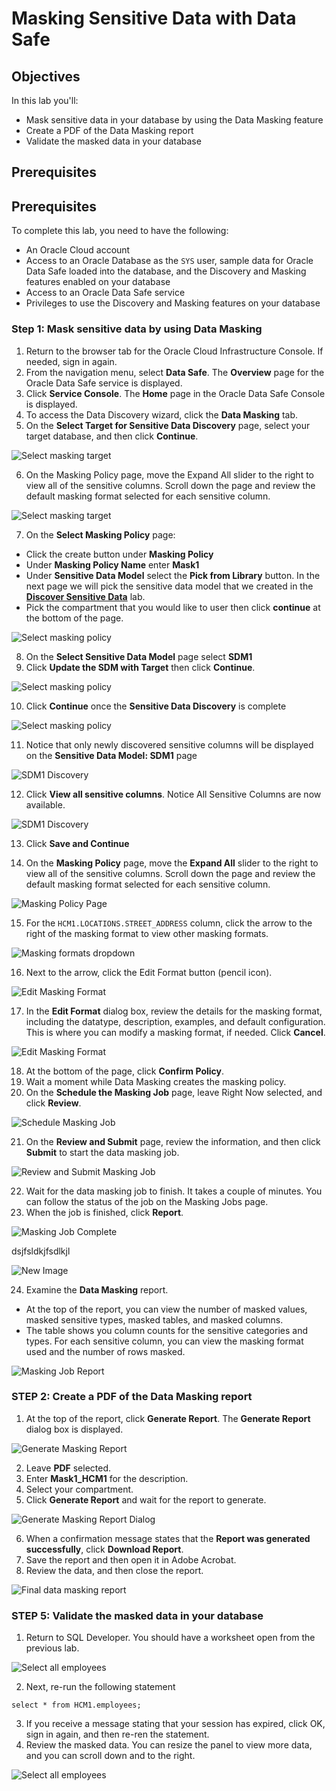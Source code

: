 # Masking Sensitive Data with Data Safe

## Objectives

In this lab you'll:

- Mask sensitive data in your database by using the Data Masking feature
- Create a PDF of the Data Masking report
- Validate the masked data in your database

## Prerequisites

## Prerequisites

To complete this lab, you need to have the following:

- An Oracle Cloud account
- Access to an Oracle Database as the `SYS` user, sample data for Oracle Data Safe loaded into the database, and the Discovery and Masking features enabled on your database
- Access to an Oracle Data Safe service
- Privileges to use the Discovery and Masking features on your database

### **Step 1:** Mask sensitive data by using Data Masking

1. Return to the browser tab for the Oracle Cloud Infrastructure Console. If needed, sign in again.
2. From the navigation menu, select **Data Safe**. The **Overview** page for the Oracle Data Safe service is displayed.
3. Click **Service Console**. The **Home** page in the Oracle Data Safe Console is displayed.
4. To access the Data Discovery wizard, click the **Data Masking** tab.
5. On the **Select Target for Sensitive Data Discovery** page, select your target database, and then click **Continue**.

![Select masking target](images/select-masking-target.png)

6. On the Masking Policy page, move the Expand All slider to the right to view all of the sensitive columns. Scroll down the page and review the default masking format selected for each sensitive column.

![Select masking target](images/select-masking-target.png)

7. On the **Select Masking Policy** page:
 - Click the create button under **Masking Policy**
 - Under **Masking Policy Name** enter **Mask1**
 - Under **Sensitive Data Model** select the **Pick from Library** button. In the next page we will pick the sensitive data model that we created in the [**Discover Sensitive Data**](discovery.md) lab.
 - Pick the compartment that you would like to user then click **continue** at the bottom of the page.

![Select masking policy](images/select-masking-policy.png)

 8. On the **Select Sensitive Data Model** page select **SDM1**
 9. Click **Update the SDM with Target** then click **Continue**.

![Select masking policy](images/select-sd-model.png)

10. Click **Continue** once the **Sensitive Data Discovery** is complete

![Select masking policy](images/sdm-discovery-complete.png)

11. Notice that only newly discovered sensitive columns will be displayed on the  **Sensitive Data Model: SDM1** page

![SDM1 Discovery](images/sdm1-discovery.png)

12. Click **View all sensitive columns**. Notice All Sensitive Columns are now available.

![SDM1 Discovery](images/sdm1-discovery-all.png)

13. Click **Save and Continue**

14. On the **Masking Policy** page, move the **Expand All** slider to the right to view all of the sensitive columns. Scroll down the page and review the default masking format selected for each sensitive column.

![Masking Policy Page](images/masking-policy.png)

15. For the `HCM1.LOCATIONS.STREET_ADDRESS` column, click the arrow to the right of the masking format to view other masking formats.

![Masking formats dropdown](images/masking-formats.png)

16. Next to the arrow, click the Edit Format button (pencil icon).

![Edit Masking Format](images/edit-format.png)

17. In the **Edit Format** dialog box, review the details for the masking format, including the datatype, description, examples, and default configuration. This is where you can modify a masking format, if needed. Click **Cancel**.

 ![Edit Masking Format](images/edit-format-page.png)

18. At the bottom of the page, click **Confirm Policy**.
19. Wait a moment while Data Masking creates the masking policy.
20. On the **Schedule the Masking Job** page, leave Right Now selected, and click **Review**.

  ![Schedule Masking Job](images/schedule-masking-job.png)

21. On the **Review and Submit** page, review the information, and then click **Submit** to start the data masking job.

![Review and Submit Masking Job](images/review-submit.png)

22. Wait for the data masking job to finish. It takes a couple of minutes. You can follow the status of the job on the Masking Jobs page.
23. When the job is finished, click **Report**.

![Masking Job Complete](images/masking-complete.png)

dsjfsldkjfsdlkjl

![New Image](images/masking-complete-siohfkjashksa.png)

24. Examine the **Data Masking** report.
 - At the top of the report, you can view the number of masked values, masked sensitive types, masked tables, and masked columns.
 - The table shows you column counts for the sensitive categories and types. For each sensitive column, you can view the masking format used and the number of rows masked.

![Masking Job Report](images/masking-report.png)

### **STEP 2:** Create a PDF of the Data Masking report

1. At the top of the report, click **Generate Report**. The **Generate Report** dialog box is displayed.

![Generate Masking Report](images/generate-report.png)

2. Leave **PDF** selected.
3. Enter **Mask1_HCM1** for the description.
4. Select your compartment.
5. Click **Generate Report** and wait for the report to generate.

 ![Generate Masking Report Dialog](images/generate-report-page.png)

6. When a confirmation message states that the **Report was generated successfully**, click **Download Report**.
7. Save the report and then open it in Adobe Acrobat.
8. Review the data, and then close the report.

 ![Final data masking report](images/data-masking-report.png)

### **STEP 5:** Validate the masked data in your database

1. Return to SQL Developer. You should have a worksheet open from the previous lab.

![Select all employees](images/select-all.png)

2. Next, re-run the following statement

```
select * from HCM1.employees;
```

3. If you receive a message stating that your session has expired, click OK, sign in again, and then re-ren the statement.
4. Review the masked data. You can resize the panel to view more data, and you can scroll down and to the right.

![Select all employees](images/masked-data.png)
